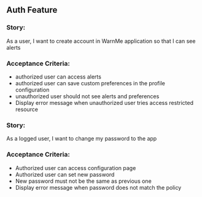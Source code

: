 ## Auth Feature

### Story: 
As a user, I want to create account in WarnMe application so that I can see alerts

### Acceptance Criteria:

- authorized user can access alerts
- authorized user can save custom preferences in the profile configuration
- unauthorized user should not see alerts and preferences
- Display error message when unauthorized user tries access restricted resource


### Story:
As a logged user, I want to change my password to the app

### Acceptance Criteria:

- Authorized user can access configuration page
- Authorized user can set new password
- New password must not be the same as previous one
- Display error message when password does not match the policy



